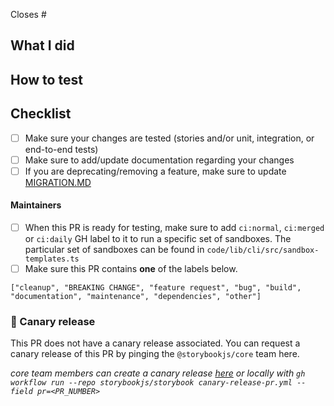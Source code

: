 Closes #

<!-- Thank you for contributing to Storybook! If your PR is related to an issue, provide the number(s) above; if it resolves multiple issues, be sure to break them up (e.g. "closes #1000, closes #1001"). -->

## What I did

<!-- Briefly describe what your PR does -->

## How to test

<!-- Please include the steps to test your changes here. For example:

1. Run a sandbox for template, e.g. `yarn task --task sandbox --start-from auto --template react-vite/default-ts`
2. Open Storybook in your browser
3. Access X story

-->

## Checklist

<!-- Please check (put an "x" inside the "[ ]") the applicable items below to make sure your PR is ready to be reviewed. -->

- [ ] Make sure your changes are tested (stories and/or unit, integration, or end-to-end tests)
- [ ] Make sure to add/update documentation regarding your changes
- [ ] If you are deprecating/removing a feature, make sure to update
      [MIGRATION.MD](https://github.com/storybookjs/storybook/blob/next/MIGRATION.md)

#### Maintainers

- [ ] When this PR is ready for testing, make sure to add `ci:normal`, `ci:merged` or `ci:daily` GH label to it to run a specific set of sandboxes. The particular set of sandboxes can be found in `code/lib/cli/src/sandbox-templates.ts`
- [ ] Make sure this PR contains **one** of the labels below.

`["cleanup", "BREAKING CHANGE", "feature request", "bug", "build", "documentation", "maintenance", "dependencies", "other"]`

<!--

Everybody: Please submit all PRs to the `next` branch unless they are specific to the current release. Storybook maintainers cherry-pick bug and documentation fixes into the `main` branch as part of the release process, so you shouldn't need to worry about this. For additional guidance: https://storybook.js.org/docs/react/contribute/how-to-contribute

-->

### 🦋 Canary release

<!-- CANARY_RELEASE_SECTION -->

This PR does not have a canary release associated. You can request a canary release of this PR by pinging the `@storybookjs/core` team here.

_core team members can create a canary release [here](https://github.com/storybookjs/storybook/actions/workflows/canary-release-pr.yml) or locally with `gh workflow run --repo storybookjs/storybook canary-release-pr.yml --field pr=<PR_NUMBER>`_

<!-- CANARY_RELEASE_SECTION -->
